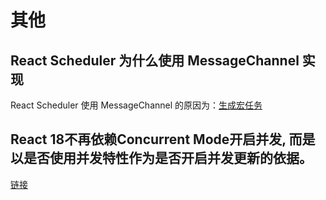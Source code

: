 # 其他

## React Scheduler 为什么使用 MessageChannel 实现

React Scheduler 使用 MessageChannel 的原因为：[生成宏任务](https://juejin.cn/post/6953804914715803678)

## React 18不再依赖Concurrent Mode开启并发, 而是以是否使用并发特性作为是否开启并发更新的依据。

[链接](https://segmentfault.com/a/1190000040973864)
